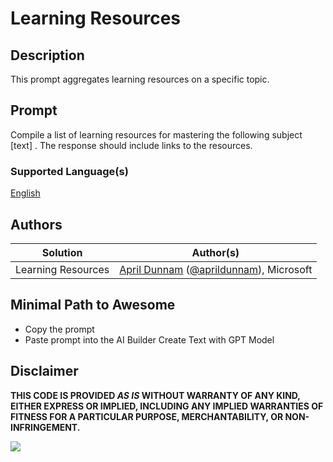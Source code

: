 # Learning Resources

## Description

This prompt aggregates learning resources on a specific topic.

## Prompt

Compile a list of learning resources for mastering the following subject [text] . The response should include links to the resources.

### Supported Language(s)

[English](./en-us/prompt.md)

## Authors

Solution|Author(s)
--------|---------
Learning Resources | [April Dunnam](https://github.com/aprildunnam) ([@aprildunnam](https://twitter.com/aprildunnam)), Microsoft

## Minimal Path to Awesome

* Copy the prompt
* Paste prompt into the AI Builder Create Text with GPT Model

## Disclaimer

**THIS CODE IS PROVIDED *AS IS* WITHOUT WARRANTY OF ANY KIND, EITHER EXPRESS OR IMPLIED, INCLUDING ANY IMPLIED WARRANTIES OF FITNESS FOR A PARTICULAR PURPOSE, MERCHANTABILITY, OR NON-INFRINGEMENT.**

<img src="https://m365-visitor-stats.azurewebsites.net/powerplatform-prompts/samples/ai-builder/learning-resources" aria-hidden="true" />
